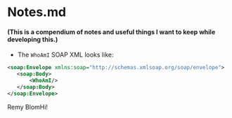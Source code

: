 # Notes.md

#### (This is a compendium of notes and useful things I want to keep while developing this.)

* The `WhoAmI` SOAP XML looks like:

```xml
<soap:Envelope xmlns:soap="http://schemas.xmlsoap.org/soap/envelope">
   <soap:Body>
       <WhoAmI/>
   </soap:Body>
</soap:Envelope>
```

<?xml version="1.0" encoding="UTF-8"?><soap:Envelope xmlns:soap="http://schemas.xmlsoap.org/soap/envelope/" xmlns:xsi="http://www.w3.org/2001/XMLSchema-instance" xmlns:xsd="http://www.w3.org/2001/XMLSchema"><soap:Body><WhoAmI><name>Remy Blom</name><msg>Hi!</msg></WhoAmI></soap:Body></soap:Envelope>
